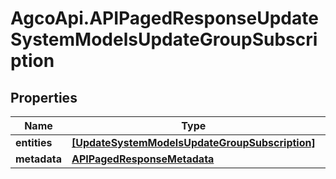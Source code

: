 # AgcoApi.APIPagedResponseUpdateSystemModelsUpdateGroupSubscription

## Properties

Name | Type | Description | Notes
------------ | ------------- | ------------- | -------------
**entities** | [**[UpdateSystemModelsUpdateGroupSubscription]**](UpdateSystemModelsUpdateGroupSubscription.md) |  | [readonly] 
**metadata** | [**APIPagedResponseMetadata**](APIPagedResponseMetadata.md) |  | 


